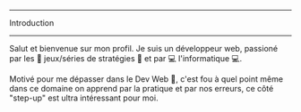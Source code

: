 <hr />
Introduction
<hr />

Salut et bienvenue sur mon profil. Je suis un développeur web, passioné par les 🔫 jeux/séries de stratégies 🔫 et par 💻 l'informatique 💻.

Motivé pour me dépasser dans le Dev Web 🚀, c'est fou à quel point même dans ce domaine on apprend par la pratique et par nos erreurs, ce côté "step-up" est ultra intéressant pour moi.

<div align="center">
    <img src="https://media.tenor.com/SloiaUvvlT4AAAAM/age-of-empires-age-of-empires2.gif)" alt="">
</div>



<!--
Salut et bienvenue sur mon profil. Je suis un développeur web, passioné par les jeux/séries de stratégies et par l'informatique.

Motivé pour me dépasser dans le Dev Web, c'est fou à quel point même dans ce domaine on apprend par la pratique et par nos erreurs, ce côté "step-up" est ultra intéressant pour moi.


**jawedBouta/jawedBouta** is a ✨ _special_ ✨ repository because its `README.md` (this file) appears on your GitHub profile.

Here are some ideas to get you started:

- 🔭 I’m currently working on ...
- 🌱 I’m currently learning ...
- 👯 I’m looking to collaborate on ...
- 🤔 I’m looking for help with ...
- 💬 Ask me about ...
- 📫 How to reach me: ...
- 😄 Pronouns: ...
- ⚡ Fun fact: ...
-->
